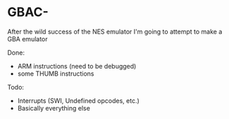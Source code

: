 # GBAC-
After the wild success of the NES emulator I'm going to attempt to make a GBA emulator

Done:
  - ARM instructions (need to be debugged)
  - some THUMB instructions
  
  
Todo:
  - Interrupts (SWI, Undefined opcodes, etc.)
  - Basically everything else
